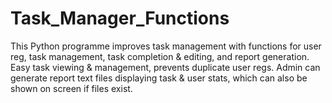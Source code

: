 # Task_Manager_Functions
This Python programme improves task management with functions for user reg, task management, task completion &amp; editing, and report generation. Easy task viewing &amp; management, prevents duplicate user regs. Admin can generate report text files displaying task &amp; user stats, which can also be shown on screen if files exist.
